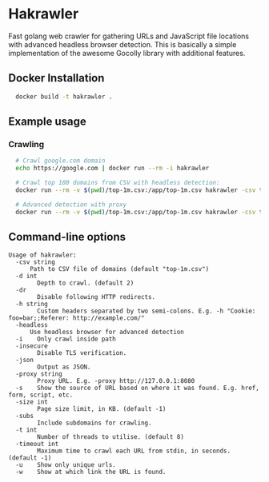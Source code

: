 # Hakrawler

Fast golang web crawler for gathering URLs and JavaScript file locations with advanced headless browser detection. This is basically a simple implementation of the awesome Gocolly library with additional features.

## Docker Installation
```bash
  docker build -t hakrawler .
```


## Example usage

### Crawling
```bash
  # Crawl google.com domain
  echo https://google.com | docker run --rm -i hakrawler

  # Crawl top 100 domains from CSV with headless detection:
  docker run --rm -v $(pwd)/top-1m.csv:/app/top-1m.csv hakrawler -csv top-1m.csv -n 100 -headless

  # Advanced detection with proxy
  docker run --rm -v $(pwd)/top-1m.csv:/app/top-1m.csv hakrawler -csv top-1m.csv -n 50 -headless -proxy http://localhost:8080 -timeout 30
```

## Command-line options
```
Usage of hakrawler:
  -csv string
      Path to CSV file of domains (default "top-1m.csv")
  -d int
    	Depth to crawl. (default 2)
  -dr
    	Disable following HTTP redirects.
  -h string
    	Custom headers separated by two semi-colons. E.g. -h "Cookie: foo=bar;;Referer: http://example.com/"
  -headless
      Use headless browser for advanced detection
  -i	Only crawl inside path
  -insecure
    	Disable TLS verification.
  -json
    	Output as JSON.
  -proxy string
    	Proxy URL. E.g. -proxy http://127.0.0.1:8080
  -s	Show the source of URL based on where it was found. E.g. href, form, script, etc.
  -size int
    	Page size limit, in KB. (default -1)
  -subs
    	Include subdomains for crawling.
  -t int
    	Number of threads to utilise. (default 8)
  -timeout int
    	Maximum time to crawl each URL from stdin, in seconds. (default -1)
  -u	Show only unique urls.
  -w	Show at which link the URL is found.
```
